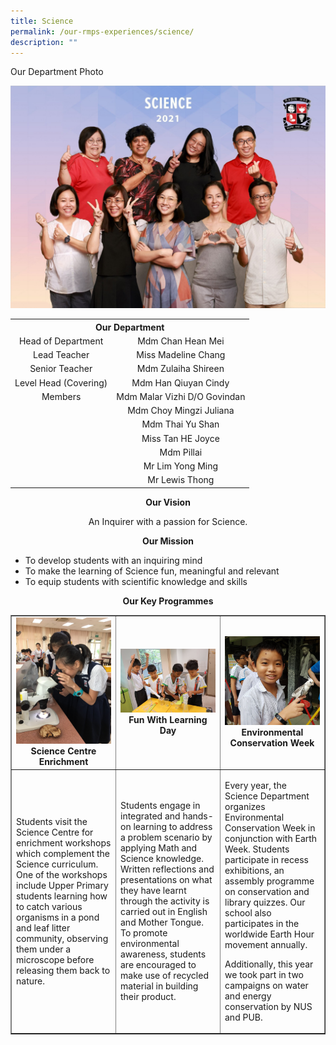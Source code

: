```yaml
---
title: Science
permalink: /our-rmps-experiences/science/
description: ""
---
```

<p>Our Department Photo</p>
<img src="/images/sci.jpg">
<table>
<tbody>
<tr>
<th style="text-align: center;" colspan="2">Our&nbsp;Department</th>
</tr>
<tr>
<td style="text-align: center;">Head of Department</td>
<td style="text-align: center;">Mdm Chan Hean Mei</td>
</tr>
<tr>
<td style="text-align: center;">Lead Teacher</td>
<td style="text-align: center;">Miss Madeline Chang</td>
</tr>
<tr>
<td style="text-align: center;">Senior Teacher</td>
<td style="text-align: center;">Mdm Zulaiha Shireen</td>
</tr>
<tr>
<td style="text-align: center;">Level Head (Covering)</td>
<td style="text-align: center;">Mdm Han Qiuyan Cindy</td>
</tr>
<tr>
<td style="text-align: center;">Members</td>
<td style="text-align: center;">Mdm Malar Vizhi D/O Govindan</td>
</tr>
<tr>
<td style="text-align: center;">&nbsp;</td>
<td style="text-align: center;">Mdm Choy Mingzi Juliana</td>
</tr>
<tr>
<td style="text-align: center;">&nbsp;</td>
<td style="text-align: center;">Mdm Thai Yu Shan</td>
</tr>
<tr>
<td style="text-align: center;">&nbsp;</td>
<td style="text-align: center;">Miss Tan HE Joyce</td>
</tr>
<tr>
<td style="text-align: center;">&nbsp;</td>
<td style="text-align: center;">Mdm Pillai</td>
</tr>
<tr>
<td style="text-align: center;">&nbsp;</td>
<td style="text-align: center;">Mr Lim Yong Ming</td>
</tr>
<tr>
<td style="text-align: center;">&nbsp;</td>
<td style="text-align: center;">Mr Lewis Thong</td>
</tr>
</tbody>
</table>
<p style="text-align: center;"><strong>Our Vision</strong></p>
<p style="text-align: center;">An Inquirer with a passion for Science.</p>
<p style="text-align: center;"><strong>Our Mission</strong></p>
<ul>
<li>To develop students with an inquiring mind</li>
<li>To make the learning of Science fun, meaningful and relevant</li>
<li>To equip students with scientific knowledge and skills</li>
</ul>
<p style="text-align: center;"><strong>Our Key Programmes</strong></p>
<table style="border-collapse: collapse; width: 100%;" border="1">
<tbody>
<tr>
<td style="width: 33.3333%; text-align: center;"><img src="/images/sci1.jpg"><strong>Science Centre Enrichment</strong></td>
<td style="width: 33.3333%; text-align: center;"><img src="/images/sci2.jpg">
<div><strong>Fun With Learning Day</strong></div>
</td>
<td style="width: 33.3333%; text-align: center;"><img src="/images/sci3.jpg"><strong>Environmental Conservation Week</strong></td>
</tr>
<tr>
<td style="width: 33.3333%;">
<p>Students visit the Science Centre for enrichment workshops which complement the Science curriculum. One of the workshops include Upper Primary students learning how to catch various organisms in a pond and leaf litter community, observing them under a microscope before releasing them back to nature.</p>
</td>
<td style="width: 33.3333%;">
<p>Students engage in integrated and hands-on learning to address a problem scenario by applying Math and Science knowledge. Written reflections and presentations on what they have learnt through the activity is carried out in English and Mother Tongue. To promote environmental awareness, students are encouraged to make use of recycled material in building their product.</p>
</td>
<td style="width: 33.3333%;">
<p>Every year, the Science Department organizes Environmental Conservation Week in conjunction with Earth Week. Students participate in recess exhibitions, an assembly programme on conservation and library quizzes. Our school also participates in the worldwide Earth Hour movement annually.</p>
<p>Additionally, this year we took part in two campaigns on water and energy conservation by NUS and PUB.</p>
</td>
</tr>
</tbody>
</table>